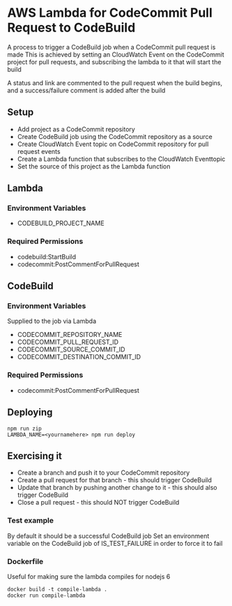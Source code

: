 # AWS Lambda for CodeCommit Pull Request to CodeBuild

A process to trigger a CodeBuild job when a CodeCommit pull request is made
This is achieved by setting an CloudWatch Event on the CodeCommit project for pull requests,
and subscribing the lambda to it that will start the build

A status and link are commented to the pull request when the build begins,
and a success/failure comment is added after the build

## Setup
 * Add project as a CodeCommit repository
 * Create CodeBuild job using the CodeCommit repository as a source
 * Create CloudWatch Event topic on CodeCommit repository for pull request events
 * Create a Lambda function that subscribes to the CloudWatch Eventtopic
 * Set the source of this project as the Lambda function

## Lambda
### Environment Variables
 * CODEBUILD_PROJECT_NAME

### Required Permissions
 * codebuild:StartBuild
 * codecommit:PostCommentForPullRequest

## CodeBuild

### Environment Variables
Supplied to the job via Lambda

 * CODECOMMIT_REPOSITORY_NAME
 * CODECOMMIT_PULL_REQUEST_ID
 * CODECOMMIT_SOURCE_COMMIT_ID
 * CODECOMMIT_DESTINATION_COMMIT_ID

### Required Permissions
 * codecommit:PostCommentForPullRequest

## Deploying
```
npm run zip
LAMBDA_NAME=<yournamehere> npm run deploy
```

## Exercising it
 * Create a branch and push it to your CodeCommit repository
 * Create a pull request for that branch - this should trigger CodeBuild
 * Update that branch by pushing another change to it - this should also trigger CodeBuild
 * Close a pull request - this should NOT trigger CodeBuild

### Test example
By default it should be a successful CodeBuild job
Set an environment variable on the CodeBuild job of IS_TEST_FAILURE in order to force it to fail

### Dockerfile
Useful for making sure the lambda compiles for nodejs 6
```
docker build -t compile-lambda .
docker run compile-lambda
```

